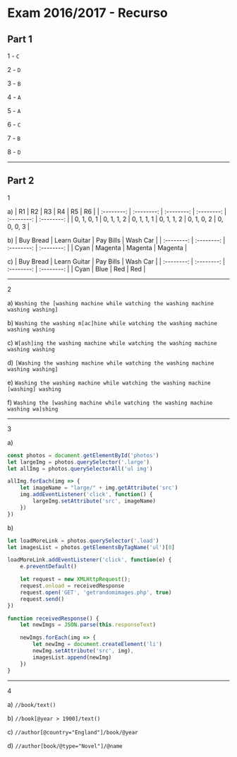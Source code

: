 # Exam 2016/2017 - Recurso

## Part 1

1 - `C`

2 - `D`

3 - `B`

4 - `A`

5 - `A`

6 - `C`

7 - `B`

8 - `D`

---

## Part 2

1

a) 
| R1 | R2 | R3 | R4 | R5 | R6 |
| :--------: | :--------: | :--------: | :--------: | :--------: | :--------: |
| 0, 1, 0, 1 | 0, 1, 1, 2 | 0, 1, 1, 1 | 0, 1, 1, 2 | 0, 1, 0, 2 | 0, 0, 0, 3 |

b) 
| Buy Bread | Learn Guitar | Pay Bills | Wash Car |
| :--------: | :--------: | :--------: | :--------: |
| Cyan | Magenta | Magenta | Magenta |

c) 
| Buy Bread | Learn Guitar | Pay Bills | Wash Car |
| :--------: | :--------: | :--------: | :--------: |
| Cyan | Blue | Red | Red |

---

2

a) `Washing the [washing machine while watching the washing machine washing washing]`

b) `Washing the washing m[ac]hine while watching the washing machine washing washing`

c) `W[ash]ing the washing machine while watching the washing machine washing washing`

d) `[Washing the washing machine while watching the washing machine washing washing]`

e) `Washing the washing machine while watching the washing machine [washing] washing`

f) `Washing the [washing machine while watching the washing machine washing wa]shing`

---

3

a) 
```js
const photos = document.getElementById('photos')
let largeImg = photos.querySelector('.large')
let allImg = photos.querySelectorAll('ul img')

allImg.forEach(img => {
    let imageName = "large/" + img.getAttribute('src')
    img.addEventListener('click', function() {
        largeImg.setAttribute('src', imageName)
    })
})
```

b)
```js
let loadMoreLink = photos.querySelector('.load')
let imagesList = photos.getElementsByTagName('ul')[0]

loadMoreLink.addEventListener('click', function(e) {
    e.preventDefault()

    let request = new XMLHttpRequest();
    request.onload = receivedResponse
    request.open('GET', 'getrandomimages.php', true)
    request.send()
})

function receivedResponse() {
    let newImgs = JSON.parse(this.responseText)

    newImgs.forEach(img => {
        let newImg = document.createElement('li')
        newImg.setAttribute('src', img),
        imagesList.append(newImg)
    })
}
```
---

4

a) `//book/text()`

b) `//book[@year > 1900]/text()`

c) `//author[@country="England"]/book/@year`

d) `//author[book/@type="Novel"]/@name`

